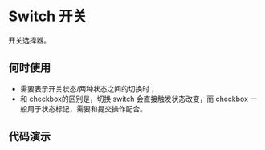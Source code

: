 # Switch 开关
开关选择器。

## 何时使用
- 需要表示开关状态/两种状态之间的切换时；
- 和 checkbox的区别是，切换 switch 会直接触发状态改变，而 checkbox 一般用于状态标记，需要和提交操作配合。

## 代码演示